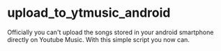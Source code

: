# upload_to_ytmusic_android
Officially you can't upload the songs stored in your android smartphone directly on Youtube Music.
With this simple script you now can.
